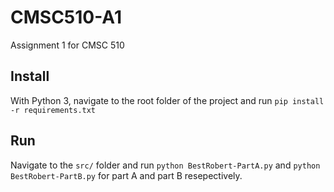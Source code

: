# CMSC510-A1

Assignment 1 for CMSC 510

## Install

With Python 3, navigate to the root folder of the project and run `pip install -r requirements.txt`

## Run

Navigate to the `src/` folder and run `python BestRobert-PartA.py` and `python BestRobert-PartB.py` for part A and part B resepectively.